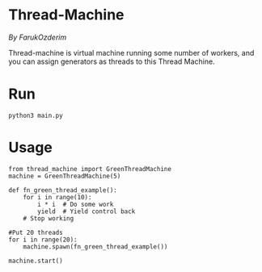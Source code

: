 # Thread-Machine

_By FarukOzderim_

Thread-machine is virtual machine running some number of workers, and you can assign generators as threads to this Thread Machine.


# Run
```
python3 main.py
```

# Usage
```
from thread_machine import GreenThreadMachine
machine = GreenThreadMachine(5)

def fn_green_thread_example():
    for i in range(10):
        i * i  # Do some work
        yield  # Yield control back
    # Stop working

#Put 20 threads
for i in range(20):
    machine.spawn(fn_green_thread_example())

machine.start()
```
